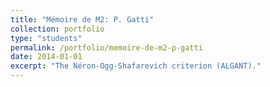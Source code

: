```yaml
---
title: "Mémoire de M2: P. Gatti"
collection: portfolio
type: "students"
permalink: /portfolio/memoire-de-m2-p-gatti
date: 2014-01-01
excerpt: "The Néron-Ogg-Shafarevich criterion (ALGANT)."
---
```

